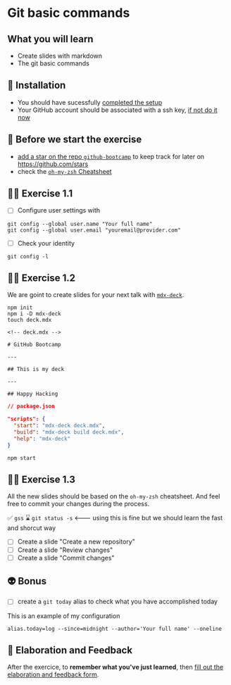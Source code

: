 # Git basic commands

## What you will learn

- Create slides with markdown
- The git basic commands

## 📡 Installation

- You should have sucessfully [completed the setup](../setup/README.md)
- Your GitHub account should be associated with a ssh key, [if not do it now](https://archive.davidl.fr/dev/git.html#associer-son-compte-github)

## 👾 Before we start the exercise

- [add a star on the repo `github-bootcamp`](https://github.com/flexbox/github-bootcamp) to keep track for later on https://github.com/stars
- check the [`oh-my-zsh` Cheatsheet](https://github.com/ohmyzsh/ohmyzsh/wiki/Cheatsheet)

## 👨‍🚀 Exercise 1.1

- [ ] Configure user settings with

```console
git config --global user.name "Your full name"
git config --global user.email "youremail@provider.com"
```
- [ ] Check your identity

```console
git config -l
```

## 👨‍🚀 Exercise 1.2

We are goint to create slides for your next talk with [`mdx-deck`](https://github.com/jxnblk/mdx-deck).

```console
npm init
npm i -D mdx-deck
touch deck.mdx
```

```mdx
<!-- deck.mdx -->

# GitHub Bootcamp

---

## This is my deck

---

## Happy Hacking

```

```json
// package.json

"scripts": {
  "start": "mdx-deck deck.mdx",
  "build": "mdx-deck build deck.mdx",
  "help": "mdx-deck"
}
```

```console
npm start
```

## 👨‍🚀 Exercise 1.3

All the new slides should be based on the `oh-my-zsh` cheatsheet. And feel free to commit your changes during the process.

✅ `gss`
⌛ `git status -s`  <--- using this is fine but we should learn the fast and shorcut way

- [ ] Create a slide "Create a new repository"
- [ ] Create a slide "Review changes"
- [ ] Create a slide "Commit changes"

## 👽 Bonus

- [ ] create a `git today` alias to check what you have accomplished today

This is an example of my configuration

```console
alias.today=log --since=midnight --author='Your full name' --oneline
```

## 🏅 Elaboration and Feedback

After the exercice, to __remember what you've just learned__, then [fill out the elaboration and feedback form](https://airtable.com/shrBuZqOJL5UeLLF1?prefill_Name=GitHub%20101&prefill_Exercice=01).
